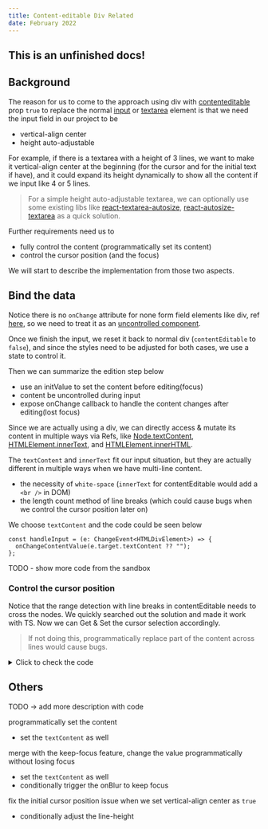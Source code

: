 ```yaml
---
title: Content-editable Div Related
date: February 2022
---
```


## This is an unfinished docs!

## Background

The reason for us to come to the approach using div with [contenteditable](https://developer.mozilla.org/en-US/docs/Web/HTML/Global_attributes/contenteditable) prop `true` to replace the normal [input](https://developer.mozilla.org/en-US/docs/Web/HTML/Element/input) or [textarea](https://developer.mozilla.org/en-US/docs/Web/HTML/Element/textarea) element is that we need the input field in our project to be

- vertical-align center  
- height auto-adjustable  

For example, if there is a textarea with a height of 3 lines, we want to make it vertical-align center at the beginning (for the cursor and for the initial text if have), and it could expand its height dynamically to show all the content if we input like 4 or 5 lines.  

>For a simple height auto-adjustable textarea, we can optionally use some existing libs like [react-textarea-autosize](https://www.npmjs.com/package/react-textarea-autosize), [react-autosize-textarea](https://www.npmjs.com/package/react-autosize-textarea) as a quick solution.

Further requirements need us to

- fully control the content (programmatically set its content)  
- control the cursor position (and the focus)  

We will start to describe the implementation from those two aspects.  

## Bind the data

Notice there is no `onChange` attribute for none form field elements like div, ref [here](https://stackoverflow.com/a/6676218/11872246), so we need to treat it as an [uncontrolled component](https://reactjs.org/docs/uncontrolled-components.html).  

Once we finish the input, we reset it back to normal div (`contentEditable` to `false`), and since the styles need to be adjusted for both cases, we use a state to control it.  

Then we can summarize the edition step below

- use an initValue to set the content before editing(focus)  
- content be uncontrolled during input  
- expose onChange callback to handle the content changes after editing(lost focus)  

Since we are actually using a div, we can directly access & mutate its content in multiple ways via Refs, like [Node.textContent](https://developer.mozilla.org/en-US/docs/Web/API/Node/textContent), [HTMLElement.innerText](https://developer.mozilla.org/en-US/docs/Web/API/HTMLElement/innerText), and [HTMLElement.innerHTML](https://developer.mozilla.org/en-US/docs/Web/API/Element/innerHTML).

The `textContent` and `innerText` fit our input situation, but they are actually different in multiple ways when we have multi-line content.  

- the necessity of `white-space` (`innerText` for contentEditable would add a `<br />` in DOM)  
- the length count method of line breaks (which could cause bugs when we control the cursor position later on)  

We choose `textContent` and the code could be seen below

```tsx
const handleInput = (e: ChangeEvent<HTMLDivElement>) => {
  onChangeContentValue(e.target.textContent ?? "");
};
```

TODO - show more code from the sandbox

### Control the cursor position

Notice that the range detection with line breaks in contentEditable needs to cross the nodes. We quickly searched out the solution and made it work with TS. Now we can Get & Set the cursor selection accordingly.  

>If not doing this, programmatically replace part of the content across lines would cause bugs.  

<details>

<summary>Click to check the code</summary>

```tsx
const createRange = (node: any, initChars: any, initRange?: any): any => {
  const chars = initChars;
  let range = initRange;
  if (!range) {
    range = document.createRange();
    range.selectNode(node);
    range.setStart(node, 0);
  }
  if (chars.count === 0) {
    range.setEnd(node, chars.count);
  } else if (node && chars.count > 0) {
    if (node.nodeType === Node.TEXT_NODE) {
      if (node.textContent.length < chars.count) {
        chars.count -= node.textContent.length;
      } else {
        range.setEnd(node, chars.count);
        chars.count = 0;
      }
    } else {
      for (let lp = 0; lp < node.childNodes.length; lp += 1) {
        range = createRange(node.childNodes[lp], chars, range);
        if (chars.count === 0) {
          break;
        }
      }
    }
  }
  return range;
};

const isChildOf = (node: any, parentElement: ReactNode): boolean => {
  let currentNode = node;
  while (currentNode !== null) {
    if (currentNode === parentElement) {
      return true;
    }
    currentNode = currentNode.parentNode;
  }
  return false;
};

export const setSelectionRange = (chars: number, element: ReactNode): void => {
  if (chars >= 0) {
    const selection = window.getSelection();
    const range = createRange(element, { count: chars });
    if (range && selection) {
      range.collapse(false);
      selection.removeAllRanges();
      selection.addRange(range);
    }
  }
};

export const getSelectionRange = (parentElement: ReactNode): Array<number> => {
  const selection = window.getSelection();
  let start = -1;
  let end = -1;
  let node;
  if (selection?.focusNode) {
    if (isChildOf(selection.focusNode, parentElement)) {
      node = selection.focusNode;
      end = selection.focusOffset;
      while (node) {
        if (node === parentElement) {
          break;
        }
        if (node.previousSibling) {
          node = node.previousSibling;
          end += node.textContent?.length ?? 0;
        } else {
          node = node.parentNode;
          if (node === null) {
            break;
          }
        }
      }
    }
  }
  if (selection?.anchorNode) {
    if (isChildOf(selection.anchorNode, parentElement)) {
      node = selection.anchorNode;
      start = selection.anchorOffset;
      while (node) {
        if (node === parentElement) {
          break;
        }
        if (node.previousSibling) {
          node = node.previousSibling;
          start += node.textContent?.length ?? 0;
        } else {
          node = node.parentNode;
          if (node === null) {
            break;
          }
        }
      }
    }
  }
  return [start, end].sort((a, b) => a - b);
};
```

</details>

## Others

TODO -> add more description with code


programmatically set the content

- set the `textContent` as well  

merge with the keep-focus feature, change the value programmatically without losing focus

- set the `textContent` as well  
- conditionally trigger the onBlur to keep focus  

fix the initial cursor position issue when we set vertical-align center as `true`

- conditionally adjust the line-height
